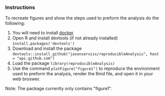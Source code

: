 ### Instructions

To recreate figures and show the steps used to preform the analysis do the following:

1) You will need to install [docker](https://www.docker.com)
2) Open R and install devtools (if not already installed) ```ìnstall.packages('devtools')```
3) Download and install the package ```devtools::install_github("jasonserviss/reproducibleAnalysis", host = "api.github.com")```
4) Load the package ```library(reproducibleAnalysis)```
5) Use the command ```plotFigure("figure1")``` to reproduce the environment used to preform the analysis, render the Rmd file, and open it in your web broswer.

Note: The package currently only contains "figure1".

